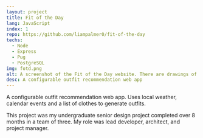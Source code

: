 ```yaml
---
layout: project
title: Fit of the Day
lang: JavaScript
index: 1
repo: https://github.com/liampalmer0/fit-of-the-day
techs:
  - Node
  - Express
  - Pug
  - PostgreSQL
img: fotd.png
alt: A screenshot of the Fit of the Day website. There are drawings of clothes floating in the background and text that reads 'Daily outfits made for you'
desc: A configurable outfit recommendation web app
---
```


A configurable outfit recommendation web app. Uses local weather, calendar events and a list of clothes to generate outfits. 

This project was my undergraduate senior design project completed over 8 months in a team of three. My role was lead developer, architect, and project manager.
